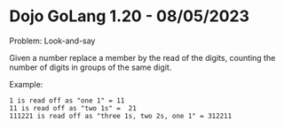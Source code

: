 # Dojo GoLang 1.20 - 08/05/2023

Problem: Look-and-say

Given a number replace a member by the read of the digits, counting the number of digits in groups of the same digit.

Example:
```
1 is read off as "one 1" = 11
11 is read off as "two 1s" =  21
111221 is read off as "three 1s, two 2s, one 1" = 312211
```